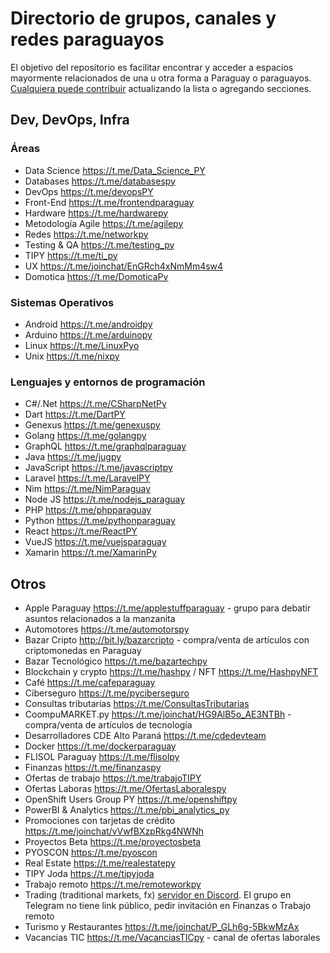 # Directorio de grupos, canales y redes paraguayos

El objetivo del repositorio es facilitar encontrar y acceder a espacios mayormente relacionados de una u otra forma a Paraguay o paraguayos.
[Cualquiera puede contribuir](CONTRIBUTING.md) actualizando la lista o agregando secciones.

## Dev, DevOps, Infra

### Áreas
* Data Science https://t.me/Data_Science_PY
* Databases https://t.me/databasespy
* DevOps https://t.me/devopsPY
* Front-End https://t.me/frontendparaguay
* Hardware https://t.me/hardwarepy
* Metodología Agile https://t.me/agilepy
* Redes https://t.me/networkpy
* Testing & QA https://t.me/testing_py
* TIPY https://t.me/ti_py
* UX https://t.me/joinchat/EnGRch4xNmMm4sw4
* Domotica https://t.me/DomoticaPy


### Sistemas Operativos
* Android https://t.me/androidpy
* Arduino https://t.me/arduinopy
* Linux https://t.me/LinuxPyo
* Unix https://t.me/nixpy


### Lenguajes y entornos de programación
* C#/.Net https://t.me/CSharpNetPy
* Dart https://t.me/DartPY
* Genexus https://t.me/genexuspy
* Golang https://t.me/golangpy
* GraphQL https://t.me/graphqlparaguay
* Java https://t.me/jugpy
* JavaScript https://t.me/javascriptpy
* Laravel https://t.me/LaravelPY
* Nim https://t.me/NimParaguay
* Node JS https://t.me/nodejs_paraguay
* PHP https://t.me/phpparaguay
* Python https://t.me/pythonparaguay
* React https://t.me/ReactPY
* VueJS https://t.me/vuejsparaguay
* Xamarin https://t.me/XamarinPy

## Otros
* Apple Paraguay https://t.me/applestuffparaguay - grupo para debatir asuntos relacionados a la manzanita
* Automotores https://t.me/automotorspy
* Bazar Cripto http://bit.ly/bazarcripto - compra/venta de artículos con criptomonedas en Paraguay
* Bazar Tecnológico https://t.me/bazartechpy
* Blockchain y crypto https://t.me/hashpy / NFT https://t.me/HashpyNFT
* Café https://t.me/cafeparaguay
* Ciberseguro https://t.me/pyciberseguro
* Consultas tributarias https://t.me/ConsultasTributarias
* CoompuMARKET.py  https://t.me/joinchat/HG9AlB5o_AE3NTBh - compra/venta de artículos de tecnología
* Desarrolladores CDE Alto Paraná https://t.me/cdedevteam
* Docker https://t.me/dockerparaguay
* FLISOL Paraguay https://t.me/flisolpy
* Finanzas https://t.me/finanzaspy
* Ofertas de trabajo https://t.me/trabajoTIPY
* Ofertas Laboras https://t.me/OfertasLaboralespy
* OpenShift Users Group PY https://t.me/openshiftpy
* PowerBI & Analytics https://t.me/pbi_analytics_py
* Promociones con tarjetas de crédito https://t.me/joinchat/vVwfBXzpRkg4NWNh
* Proyectos Beta https://t.me/proyectosbeta
* PYOSCON https://t.me/pyoscon
* Real Estate https://t.me/realestatepy
* TIPY Joda https://t.me/tipyjoda
* Trabajo remoto https://t.me/remoteworkpy
* Trading (traditional markets, fx) [servidor en Discord](https://discord.gg/Qtz9nTX5). El grupo en Telegram no tiene link público, pedir invitación en Finanzas o Trabajo remoto
* Turismo y Restaurantes https://t.me/joinchat/P_GLh6g-5BkwMzAx
* Vacancias TIC https://t.me/VacanciasTICpy - canal de ofertas laborales
